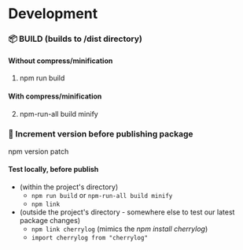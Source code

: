# Development

### 📦 BUILD (builds to /dist directory)

#### Without compress/minification
1. npm run build

#### With compress/minification
2. npm-run-all build minify

### 🔂 Increment version before publishing package

npm version patch

#### Test locally, before publish

- (within the project's directory)
  - `npm run build` or `npm-run-all build minify`
  - `npm link`
- (outside the project's directory - somewhere else to test our latest package changes)
  - `npm link cherrylog` (mimics the _npm install cherrylog_)
  - `import cherrylog from "cherrylog"`